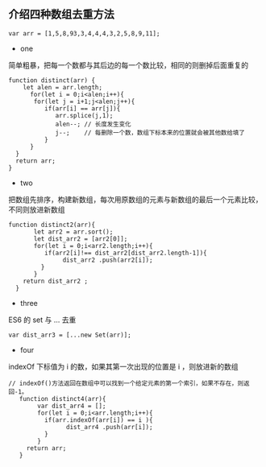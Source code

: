 ## 介绍四种数组去重方法
```
var arr = [1,5,8,93,3,4,4,4,3,2,5,8,9,11];
```
- one

简单粗暴，把每一个数都与其后边的每一个数比较，相同的则删掉后面重复的
```
function distinct(arr) {
    let alen = arr.length;
      for(let i = 0;i<alen;i++){
       for(let j = i+1;j<alen;j++){
          if(arr[i] == arr[j]){
             arr.splice(j,1);
             alen--; // 长度发生变化
             j--;    // 每删除一个数，数组下标本来的位置就会被其他数给填了
          }
      }
  }
  return arr;
}
```
- two

把数组先排序，构建新数组，每次用原数组的元素与新数组的最后一个元素比较，不同则放进新数组
```
function distinct2(arr){
       let arr2 = arr.sort();
       let dist_arr2 = [arr2[0]];
       for(let i = 0;i<arr2.length;i++){           
          if(arr2[i]!== dist_arr2[dist_arr2.length-1]){
               dist_arr2 .push(arr2[i]);
         }
       }
    return dist_arr2 ;
  }
```
- three

ES6 的 set 与 … 去重
```
var dist_arr3 = [...new Set(arr)];
```
- four

indexOf 下标值为 i 的数，如果其第一次出现的位置是 i ，则放进新的数组
```
// indexOf()方法返回在数组中可以找到一个给定元素的第一个索引，如果不存在，则返回-1。
   function distinct4(arr){
        var dist_arr4 = [];
        for(let i = 0;i<arr.length;i++){
          if(arr.indexOf(arr[i]) == i ){
                dist_arr4 .push(arr[i]);
          }
        }
     return arr;
   }
```